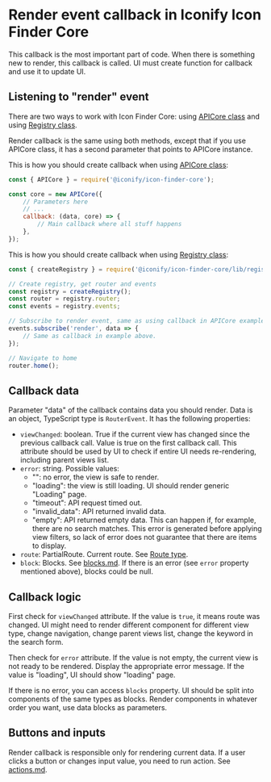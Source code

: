 # Render event callback in Iconify Icon Finder Core

This callback is the most important part of code. When there is something new to render, this callback is called. UI must create function for callback and use it to update UI.

## Listening to "render" event

There are two ways to work with Icon Finder Core: using [APICore class](api-core.md) and using [Registry class](registry.md).

Render callback is the same using both methods, except that if you use APICore class, it has a second parameter that points to APICore instance.

This is how you should create callback when using [APICore class](api-core.md):

```js
const { APICore } = require('@iconify/icon-finder-core');

const core = new APICore({
	// Parameters here
	// ...
	callback: (data, core) => {
		// Main callback where all stuff happens
	},
});
```

This is how you should create callback when using [Registry class](registry.md):

```js
const { createRegistry } = require('@iconify/icon-finder-core/lib/registry');

// Create registry, get router and events
const registry = createRegistry();
const router = registry.router;
const events = registry.events;

// Subscribe to render event, same as using callback in APICore example above
events.subscribe('render', data => {
	// Same as callback in example above.
});

// Navigate to home
router.home();
```

## Callback data

Parameter "data" of the callback contains data you should render. Data is an object, TypeScript type is `RouterEvent`. It has the following properties:

-   `viewChanged`: boolean. True if the current view has changed since the previous callback call. Value is true on the first callback call. This attribute should be used by UI to check if entire UI needs re-rendering, including parent views list.
-   `error`: string. Possible values:
    -   "": no error, the view is safe to render.
    -   "loading": the view is still loading. UI should render generic "Loading" page.
    -   "timeout": API request timed out.
    -   "invalid_data": API returned invalid data.
    -   "empty": API returned empty data. This can happen if, for example, there are no search matches. This error is generated before applying view filters, so lack of error does not guarantee that there are items to display.
-   `route`: PartialRoute. Current route. See [Route type](types.md#route).
-   `block`: Blocks. See [blocks.md](blocks.md). If there is an error (see `error` property mentioned above), blocks could be null.

## Callback logic

First check for `viewChanged` attribute. If the value is `true`, it means route was changed. UI might need to render different component for different view type, change navigation, change parent views list, change the keyword in the search form.

Then check for `error` attribute. If the value is not empty, the current view is not ready to be rendered. Display the appropriate error message. If the value is "loading", UI should show "loading" page.

If there is no error, you can access `blocks` property. UI should be split into components of the same types as blocks. Render components in whatever order you want, use data blocks as parameters.

## Buttons and inputs

Render callback is responsible only for rendering current data. If a user clicks a button or changes input value, you need to run action. See [actions.md](actions.md).
